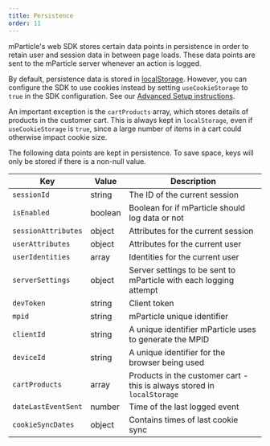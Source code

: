 ```yaml
---
title: Persistence
order: 11
---
```


mParticle's web SDK stores certain data points in persistence in order to retain user and session data in between page loads. These data points are sent to the mParticle server whenever an action is logged. 

By default, persistence data is stored in [localStorage](https://html.spec.whatwg.org/multipage/webstorage.html#the-localstorage-attribute). However, you can configure the SDK to use cookies instead by setting `useCookieStorage` to `true` in the SDK configuration. See our [Advanced Setup instructions](/developers/sdk/web/configuration).

An important exception is the `cartProducts` array, which stores details of products in the customer cart. This is always kept in `localStorage`, even if `useCookieStorage` is `true`, since a large number of items in a cart could otherwise impact cookie size.

The following data points are kept in persistence. To save space, keys will only be stored if there is a non-null value.

| Key | Value | Description |
| --- | --- | --- |
| `sessionId` | string | The ID of the current session |
| `isEnabled` | boolean | Boolean for if mParticle should log data or not |
| `sessionAttributes` | object | Attributes for the current session |
| `userAttributes` | object | Attributes for the current user |
| `userIdentities` | array | Identities for the current user |
| `serverSettings` | object | Server settings to be sent to mParticle with each logging attempt |
| `devToken` | string | Client token |
| `mpid` | string | mParticle unique identifier |
| `clientId` | string | A unique identifier mParticle uses to generate the MPID |
| `deviceId` | string | A unique identifier for the browser being used |
| `cartProducts` | array | Products in the customer cart - this is always stored in `localStorage` |
| `dateLastEventSent` | number | Time of the last logged event |
| `cookieSyncDates` | object | Contains times of last cookie sync |


